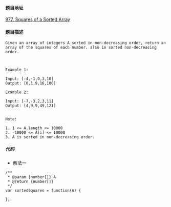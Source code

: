 #### 题目地址
[977. Squares of a Sorted Array](https://leetcode.com/problems/squares-of-a-sorted-array/)
#### 题目描述
```
Given an array of integers A sorted in non-decreasing order, return an array of the squares of each number, also in sorted non-decreasing order.

 

Example 1:

Input: [-4,-1,0,3,10]
Output: [0,1,9,16,100]

Example 2:

Input: [-7,-3,2,3,11]
Output: [4,9,9,49,121]
 

Note:

1. 1 <= A.length <= 10000
2. -10000 <= A[i] <= 10000
3. A is sorted in non-decreasing order.
```

##### 代码

- 解法一
```
/**
 * @param {number[]} A
 * @return {number[]}
 */
var sortedSquares = function(A) {
    
};
```
